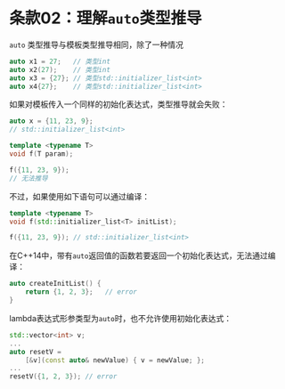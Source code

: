 # 条款02：理解`auto`类型推导

`auto` 类型推导与模板类型推导相同，除了一种情况

```cpp
auto x1 = 27;   // 类型int
auto x2(27);    // 类型int
auto x3 = {27}; // 类型std::initializer_list<int>
auto x4{27};    // 类型std::initializer_list<int>
```

如果对模板传入一个同样的初始化表达式，类型推导就会失败：

```cpp
auto x = {11, 23, 9};
// std::initializer_list<int>

template <typename T>
void f(T param);

f({11, 23, 9});     
// 无法推导
```

不过，如果使用如下语句可以通过编译：

```cpp
template <typename T>
void f(std::initializer_list<T> initList);

f({11, 23, 9}); // std::initializer_list<int>
```

在C++14中，带有`auto`返回值的函数若要返回一个初始化表达式，无法通过编译：

```cpp
auto createInitList() {
    return {1, 2, 3};   // error
}
```

lambda表达式形参类型为`auto`时，也不允许使用初始化表达式：

```cpp
std::vector<int> v;
...
auto resetV = 
    [&v](const auto& newValue) { v = newValue; };
...
resetV({1, 2, 3}); // error
```